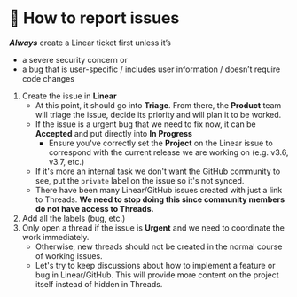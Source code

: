 # 🐛 How to report issues

_**Always**_ create a Linear ticket first unless it’s

* a severe security concern or
* a bug that is user-specific / includes user information / doesn’t require code changes

1. Create the issue in **Linear**
   * At this point, it should go into **Triage**. From there, the **Product** team will triage the issue, decide its priority and will plan it to be worked.
   * If the issue is a urgent bug that we need to fix now, it can be **Accepted** and put directly into **In Progress**
     * Ensure you've correctly set the **Project** on the Linear issue to correspond with the current release we are working on (e.g. v3.6, v3.7, etc.)
   * If it's more an internal task we don't want the GitHub community to see, put the `private` label on the issue so it's not synced.
   * There have been many Linear/GitHub issues created with just a link to Threads. **We need to stop doing this since community members do not have access to Threads.**
2. Add all the labels (bug, etc.)
3. Only open a thread if the issue is **Urgent** and we need to coordinate the work immediately.
   * Otherwise, new threads should not be created in the normal course of working issues.
   * Let's try to keep discussions about how to implement a feature or bug in Linear/GitHub. This will provide more content on the project itself instead of hidden in Threads.
